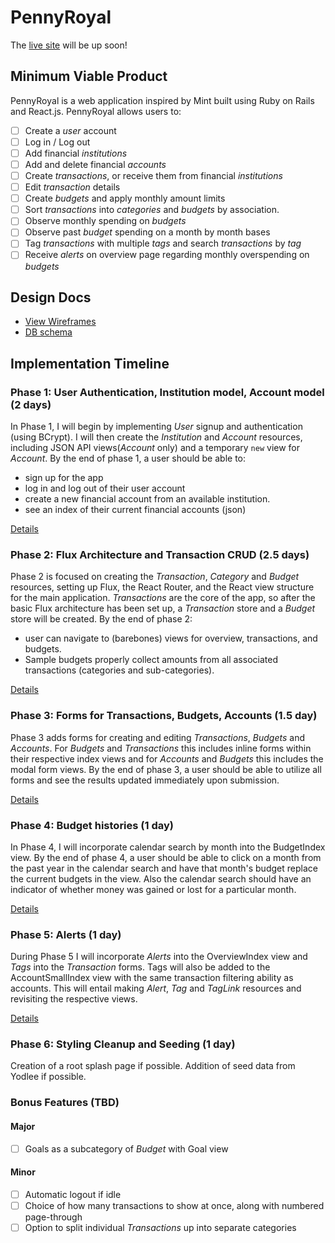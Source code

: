 # PennyRoyal

The [live site][heroku] will be up soon!

[heroku]: #

## Minimum Viable Product

PennyRoyal is a web application inspired by Mint built using Ruby on Rails
and React.js. PennyRoyal allows users to:

<!-- This is a Markdown checklist. Use it to keep track of your progress! -->

- [ ] Create a _user_ account
- [ ] Log in / Log out
- [ ] Add financial _institutions_
- [ ] Add and delete financial _accounts_
- [ ] Create _transactions_, or receive them from financial _institutions_
- [ ] Edit _transaction_ details
- [ ] Create _budgets_ and apply monthly amount limits
- [ ] Sort _transactions_ into _categories_ and _budgets_ by association.
- [ ] Observe monthly spending on _budgets_
- [ ] Observe past _budget_ spending on a month by month bases
- [ ] Tag _transactions_ with multiple _tags_ and search _transactions_ by _tag_
- [ ] Receive _alerts_ on overview page regarding monthly overspending on _budgets_

## Design Docs
* [View Wireframes][view]
* [DB schema][schema]

[view]: ./docs/views.md
[schema]: ./docs/schema.md

## Implementation Timeline

### Phase 1: User Authentication, Institution model, Account model (2 days)

In Phase 1, I will begin by implementing _User_ signup and authentication (using BCrypt). I will then create the _Institution_ and _Account_ resources, including JSON API views(_Account_ only) and a temporary `new` view for _Account_.  By the end of phase 1, a user should be able to:

* sign up for the app
* log in and log out of their user account
* create a new financial account from an available institution.
* see an index of their current financial accounts (json)


[Details][phase-one]

### Phase 2: Flux Architecture and Transaction CRUD (2.5 days)

Phase 2 is focused on creating the _Transaction_, _Category_ and _Budget_ resources, setting up Flux, the React Router, and the React view structure for the main application. _Transactions_ are the core of the app, so after the basic Flux architecture has been set up, a _Transaction_ store and a _Budget_ store will be created.  By the end of phase 2:

* user can navigate to (barebones) views for overview, transactions, and budgets.
* Sample budgets properly collect amounts from all associated transactions (categories and sub-categories).

[Details][phase-two]

### Phase 3: Forms for Transactions, Budgets, Accounts (1.5 day)

Phase 3 adds forms for creating and editing _Transactions_, _Budgets_ and _Accounts_.  For _Budgets_ and _Transactions_ this includes inline forms within their respective index views and for _Accounts_ and _Budgets_ this includes the modal form views.  By the end of phase 3, a user should be able to utilize all forms and see the results updated immediately upon submission.

[Details][phase-three]

### Phase 4: Budget histories (1 day)

In Phase 4, I will incorporate calendar search by month into the BudgetIndex view.  By the end of phase 4, a user should be able to click on a month from the past year in the calendar search and have that month's budget replace the current budgets in the view.  Also the calendar search should have an indicator of whether money was gained or lost for a particular month.

[Details][phase-four]

### Phase 5: Alerts (1 day)

During Phase 5 I will incorporate _Alerts_ into the OverviewIndex view and _Tags_ into the _Transaction_ forms.  Tags will also be added to the AccountSmallIndex view with the same transaction filtering ability as accounts.  This will entail making _Alert_, _Tag_ and _TagLink_ resources and revisiting the respective views.

[Details][phase-five]

### Phase 6: Styling Cleanup and Seeding (1 day)

Creation of a root splash page if possible.  Addition of seed data from Yodlee if possible.

### Bonus Features (TBD)
#### Major
- [ ] Goals as a subcategory of _Budget_ with Goal view
#### Minor
- [ ] Automatic logout if idle
- [ ] Choice of how many transactions to show at once, along with numbered page-through
- [ ] Option to split individual _Transactions_ up into separate categories

[phase-one]: ./docs/phases/phase1.md
[phase-two]: ./docs/phases/phase2.md
[phase-three]: ./docs/phases/phase3.md
[phase-four]: ./docs/phases/phase4.md
[phase-five]: ./docs/phases/phase5.md
